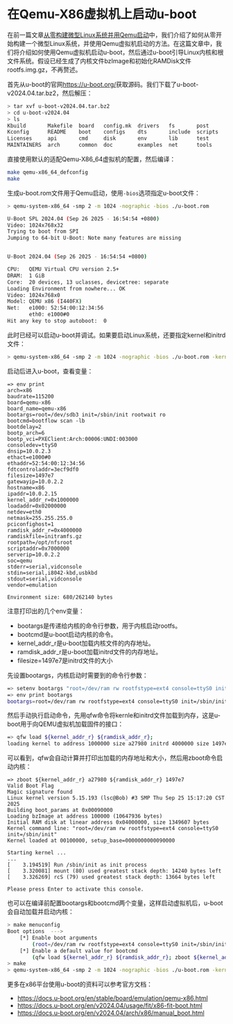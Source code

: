 # 在Qemu-X86虚拟机上启动u-boot

在前一篇文章[从零构建微型Linux系统并用Qemu启动](./00_从零构建微型Linux系统并用Qemu启动.md)中，我们介绍了如何从零开始构建一个微型Linux系统，并使用Qemu虚拟机启动的方法。在这篇文章中，我们将介绍如何使用Qemu虚拟机启动u-boot，然后通过u-boot引导Linux内核和根文件系统。假设已经生成了内核文件bzImage和初始化RAMDisk文件rootfs.img.gz，不再赘述。

首先从u-boot的官网<https://u-boot.org/>获取源码。我们下载了u-boot-v2024.04.tar.bz2，然后解压：

``` bash
> tar xvf u-boot-v2024.04.tar.bz2
> cd u-boot-v2024.04
> ls
Kbuild       Makefile  board   config.mk  drivers   fs       post
Kconfig      README    boot    configs    dts       include  scripts
Licenses     api       cmd     disk       env       lib      test
MAINTAINERS  arch      common  doc        examples  net      tools
```

直接使用默认的适配Qemu-X86_64虚拟机的配置，然后编译：

``` bash
make qemu-x86_64_defconfig
make
```

生成u-boot.rom文件用于Qemu启动，使用`-bios`选项指定u-boot文件：

``` bash
> qemu-system-x86_64 -smp 2 -m 1024 -nographic -bios ./u-boot.rom

U-Boot SPL 2024.04 (Sep 26 2025 - 16:54:54 +0800)
Video: 1024x768x32
Trying to boot from SPI
Jumping to 64-bit U-Boot: Note many features are missing


U-Boot 2024.04 (Sep 26 2025 - 16:54:54 +0800)

CPU:   QEMU Virtual CPU version 2.5+
DRAM:  1 GiB
Core:  20 devices, 13 uclasses, devicetree: separate
Loading Environment from nowhere... OK
Video: 1024x768x0
Model: QEMU x86 (I440FX)
Net:   e1000: 52:54:00:12:34:56
       eth0: e1000#0
Hit any key to stop autoboot:  0
```

此时已经可以启动u-boot并调试。如果要启动Linux系统，还要指定kernel和initrd文件：

``` bash
> qemu-system-x86_64 -smp 2 -m 1024 -nographic -bios ./u-boot.rom -kernel ../bzImage -initrd ../rootfs.img.gz
```

启动后进入u-boot，查看变量：

```
=> env print
arch=x86
baudrate=115200
board=qemu-x86
board_name=qemu-x86
bootargs=root=/dev/sdb3 init=/sbin/init rootwait ro
bootcmd=bootflow scan -lb
bootdelay=2
bootp_arch=6
bootp_vci=PXEClient:Arch:00006:UNDI:003000
consoledev=ttyS0
dnsip=10.0.2.3
ethact=e1000#0
ethaddr=52:54:00:12:34:56
fdtcontroladdr=3ecf9df0
filesize=1497e7
gatewayip=10.0.2.2
hostname=x86
ipaddr=10.0.2.15
kernel_addr_r=0x1000000
loadaddr=0x02000000
netdev=eth0
netmask=255.255.255.0
pciconfighost=1
ramdisk_addr_r=0x4000000
ramdiskfile=initramfs.gz
rootpath=/opt/nfsroot
scriptaddr=0x7000000
serverip=10.0.2.2
soc=qemu
stderr=serial,vidconsole
stdin=serial,i8042-kbd,usbkbd
stdout=serial,vidconsole
vendor=emulation

Environment size: 680/262140 bytes

```

注意打印出的几个env变量：
- bootargs是传递给内核的命令行参数，用于内核启动rootfs。
- bootcmd是u-boot启动内核的命令。
- kernel_addr_r是u-boot加载内核文件的内存地址。
- ramdisk_addr_r是u-boot加载initrd文件的内存地址。
- filesize=1497e7是initrd文件的大小

先设置bootargs，内核启动时需要到的命令行参数：

``` bash
=> setenv bootargs "root=/dev/ram rw rootfstype=ext4 console=ttyS0 init=/sbin/init"
=> env print bootargs
bootargs=root=/dev/ram rw rootfstype=ext4 console=ttyS0 init=/sbin/init
```

然后手动执行启动命令，先用qfw命令将kernle和initrd文件加载到内存，这是u-boot用于向QEMU虚拟机加载固件的接口：

``` bash
=> qfw load ${kernel_addr_r} ${ramdisk_addr_r};
loading kernel to address 1000000 size a27980 initrd 4000000 size 1497e7
```

可以看到，qfw会自动计算并打印出加载的内存地址和大小，然后用zboot命令启动内核：

```
=> zboot ${kernel_addr_r} a27980 ${ramdisk_addr_r} 1497e7
Valid Boot Flag
Magic signature found
Linux kernel version 5.15.193 (lsc@Bob) #3 SMP Thu Sep 25 15:17:20 CST 2025
Building boot_params at 0x00090000
Loading bzImage at address 100000 (10647936 bytes)
Initial RAM disk at linear address 0x04000000, size 1349607 bytes
Kernel command line: "root=/dev/ram rw rootfstype=ext4 console=ttyS0 init=/sbin/init"
Kernel loaded at 00100000, setup_base=0000000000090000

Starting kernel ...
...
[    3.194519] Run /sbin/init as init process
[    3.320081] mount (80) used greatest stack depth: 14240 bytes left
[    3.326269] rcS (79) used greatest stack depth: 13664 bytes left

Please press Enter to activate this console.
```

也可以在编译前配置bootargs和bootcmd两个变量，这样启动虚拟机后，u-boot会自动加载并启动内核：

``` bash
> make menuconfig
Boot options  --->
    [*] Enable boot arguments                                                
        (root=/dev/ram rw rootfstype=ext4 console=ttyS0 init=/sbin/init) Boot arg
    [*] Enable a default value for bootcmd
        (qfw load ${kernel_addr_r} ${ramdisk_addr_r}; zboot ${kernel_addr_r} - ${ramdisk_addr_r} ${filesize})
> make
> qemu-system-x86_64 -smp 2 -m 1024 -nographic -bios ./u-boot.rom -kernel ../bzImage -initrd ../rootfs.img.gz
```


更多在x86平台使用u-boot的资料可以参考官方文档：
- <https://docs.u-boot.org/en/stable/board/emulation/qemu-x86.html>
- <https://docs.u-boot.org/en/v2024.04/usage/fit/x86-fit-boot.html>
- <https://docs.u-boot.org/en/v2024.04/arch/x86/manual_boot.html>